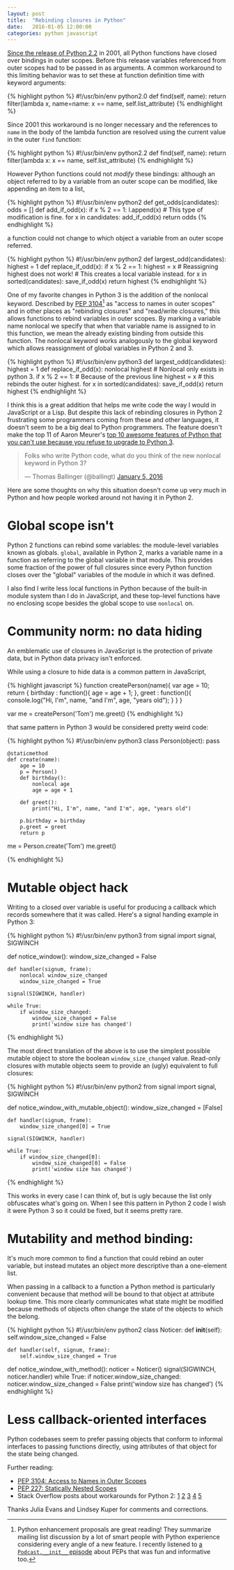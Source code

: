 ```yaml
---
layout: post
title:  "Rebinding closures in Python"
date:   2016-01-05 12:00:00
categories: python javascript
---
```


[Since the release of Python 2.2](
https://docs.python.org/3/whatsnew/2.2.html#pep-227-nested-scopes)
in 2001, all Python functions have closed over bindings in outer scopes.
Before this release variables referenced from outer scopes had to be passed in
as arguments. A common workaround to this limiting behavior
was to set these at function definition time
with keyword arguments:

{% highlight python %}
#!/usr/bin/env python2.0
def find(self, name):
    return filter(lambda x, name=name: x == name, self.list_attribute)
{% endhighlight %}

Since 2001 this workaround is no longer necessary and the references
to `name` in the body of the lambda function are resolved using the
current value in the outer `find` function:

{% highlight python %}
#!/usr/bin/env python2.2
def find(self, name):
    return filter(lambda x: x == name, self.list_attribute)
{% endhighlight %}

However Python functions could not *modify* these bindings:
although an object referred to by a variable from an outer
scope can be modified, like appending an item to a list,

{% highlight python %}
#!/usr/bin/env python2
def get_odds(candidates):
    odds = []
    def add_if_odd(x):
        if x % 2 == 1:
          l.append(x)  # This type of modification is fine.
    for x in candidates:
        add_if_odd(x)
    return odds
{% endhighlight %}

a function could not change
to which object a variable from an outer scope referred.

{% highlight python %}
#!/usr/bin/env python2
def largest_odd(candidates):
    highest = 1
    def replace_if_odd(x):
        if x % 2 == 1:
           highest = x  # Reassigning highest does not work!
                        # This creates a local variable instead.
    for x in sorted(candidates):
        save_if_odd(x)
    return highest
{% endhighlight %}

One of my favorite changes in Python 3 is the addition of the nonlocal
keyword. Described by [PEP 3104](https://www.python.org/dev/peps/pep-3104/)[^PEPs]
as "access to names in outer scopes" and in other places as "rebinding
closures" and "read/write closures," this allows functions to rebind variables
in outer scopes. By marking a variable name nonlocal we specify
that when that variable name is assigned to in this function,
we mean the already existing binding from outside this function.
The nonlocal keyword works analogously to the global keyword which
allows reassignment of global variables in Python 2 and 3.

{% highlight python %}
#!/usr/bin/env python3
def largest_odd(candidates):
    highest = 1
    def replace_if_odd(x):
        nonlocal highest  # Nonlocal only exists in python 3.
        if x % 2 == 1:  # Because of the previous line
           highest = x  # this rebinds the outer highest.
    for x in sorted(candidates):
        save_if_odd(x)
    return highest
{% endhighlight %}

I think this is a great addition that helps me write code the way I would
in JavaScript or a Lisp. But despite this lack of rebinding closures in Python
2 frustrating some programmers coming from these and other languages,
it doesn't seem to be a big deal to Python programmers.
The feature doesn't make the top 11 of Aaron Meurer's
[top 10 awesome features of Python that you can't use because you refuse to upgrade to Python 3](
https://asmeurer.github.io/python3-presentation/slides.html).

<blockquote class="twitter-tweet" lang="en"><p lang="en" dir="ltr">Folks who write Python code, what do you think of the new nonlocal keyword in Python 3?</p>&mdash; Thomas Ballinger (@ballingt) <a href="https://twitter.com/ballingt/status/684446320279597056">January 5, 2016</a></blockquote>
<script async src="//platform.twitter.com/widgets.js" charset="utf-8"></script>
Here are some thoughts on why this situation doesn't come up
very much in Python and how people worked around not having
it in Python 2.

# Global scope isn't

Python 2 functions can rebind some variables:
the module-level variables known as globals.
`global`, available in Python 2, marks a variable name
in a function as referring to the global variable in that module.
This provides some fraction of the power of full closures
since every Python function closes over the "global" variables
of the module in which it was defined.

I also find I write less local functions in Python because of
the built-in module system than I do in JavaScript, and these
top-level functions have no enclosing scope besides the global
scope to use `nonlocal` on.

# Community norm: no data hiding

An emblematic use of closures in JavaScript
is the protection of private data,
but in Python data privacy isn't enforced.

While using a closure to hide data is a
common pattern in JavaScript,

{% highlight javascript %}
function createPerson(name){
    var age = 10;
    return {
        birthday : function(){
            age = age + 1;
        },
        greet : function(){
            console.log("Hi, I'm", name, "and I'm", age, "years old");
        }
    }
}

var me = createPerson('Tom')
me.greet()
{% endhighlight %}

that same pattern in Python 3 would be
considered pretty weird code:

{% highlight python %}
#!/usr/bin/env python3
class Person(object):
    pass

    @staticmethod
    def create(name):
        age = 10
        p = Person()
        def birthday():
            nonlocal age
            age = age + 1

        def greet():
            print("Hi, I'm", name, "and I'm", age, "years old")

        p.birthday = birthday
        p.greet = greet
        return p

me = Person.create('Tom')
me.greet()

{% endhighlight %}

# Mutable object hack

Writing to a closed over variable is useful for producing a callback
which records somewhere that it was called.
Here's a signal handing example in Python 3:

{% highlight python %}
#!/usr/bin/env python3
from signal import signal, SIGWINCH

def notice_window():
    window_size_changed = False

    def handler(signum, frame):
        nonlocal window_size_changed
        window_size_changed = True

    signal(SIGWINCH, handler)

    while True:
        if window_size_changed:
            window_size_changed = False
            print('window size has changed')
{% endhighlight %}

The most direct translation of the above is to use
the simplest possible mutable object to store
the boolean `window_size_changed` value.
Read-only closures with mutable objects seem
to provide an (ugly) equivalent to full closures:

{% highlight python %}
#!/usr/bin/env python2
from signal import signal, SIGWINCH

def notice_window_with_mutable_object():
    window_size_changed = [False]

    def handler(signum, frame):
        window_size_changed[0] = True

    signal(SIGWINCH, handler)

    while True:
        if window_size_changed[0]:
            window_size_changed[0] = False
            print('window size has changed')
{% endhighlight %}

This works in every case I can think of, but is ugly because
the list only obfuscates what's going on.
When I see this pattern in Python 2 code I wish it were Python 3
so it could be fixed, but it seems pretty rare.

# Mutability and method binding:

It's much more common to find a function that could rebind an outer variable,
but instead mutates an object more descriptive than a one-element list.

When passing in a callback to a function a Python method is
particularly convenient because that method will be bound to that object
at attribute lookup time. This more clearly communicates what state
might be modified because methods of objects often change the state of the
objects to which the belong.

{% highlight python %}
#!/usr/bin/env python2
class Noticer:
    def __init__(self):
        self.window_size_changed = False

    def handler(self, signum, frame):
        self.window_size_changed = True

def notice_window_with_method():
    noticer = Noticer()
    signal(SIGWINCH, noticer.handler)
    while True:
        if noticer.window_size_changed:
            noticer.window_size_changed = False
            print('window size has changed')
{% endhighlight %}

# Less callback-oriented interfaces

Python codebases seem to prefer passing objects that conform to informal
interfaces to passing functions directly, using attributes of that object
for the state being changed.

Further reading:

* [PEP 3104: Access to Names in Outer
  Scopes](https://www.python.org/dev/peps/pep-3104/)
* [PEP 227: Statically Nested
  Scopes](https://www.python.org/dev/peps/pep-0227/)
* Stack Overflow posts about workarounds for Python 2: [1](http://stackoverflow.com/questions/21959985/why-cant-python-increment-variable-in-closure)
  [2](http://stackoverflow.com/questions/2009402/read-write-python-closures)
  [3](http://stackoverflow.com/questions/392349/modify-bound-variables-of-a-closure-in-python)
  [4](http://stackoverflow.com/questions/12091973/python-closure-with-assigning-outer-variable-inside-inner-function)
  [5](http://stackoverflow.com/questions/8447947/is-it-possible-to-modify-variable-in-python-that-is-in-outer-but-not-global-sc)

Thanks Julia Evans and Lindsey Kuper for comments and corrections.

[^PEPs]: Python enhancement proposals are great reading! They summarize
         mailing list discussion by a lot of smart people with Python
         experience considering every angle of a new feature. I recently
         listened to [a `Podcast.__init__` episode](
         http://podcastinit.com/the-pep-talk.html) about PEPs that was
         fun and informative too.

